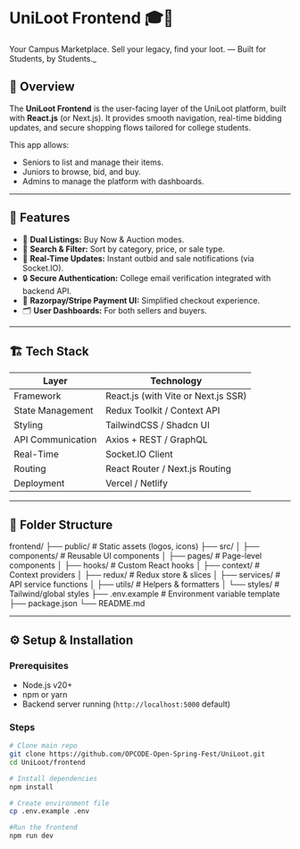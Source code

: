 # UniLoot Frontend 🎓🛒  
Your Campus Marketplace. Sell your legacy, find your loot. — Built for Students, by Students._

## 📘 Overview
The **UniLoot Frontend** is the user-facing layer of the UniLoot platform, built with **React.js** (or Next.js). It provides smooth navigation, real-time bidding updates, and secure shopping flows tailored for college students.  

This app allows:
- Seniors to list and manage their items.
- Juniors to browse, bid, and buy.
- Admins to manage the platform with dashboards.

---

## 🚀 Features
- 🎯 **Dual Listings:** Buy Now & Auction modes.  
- 🧭 **Search & Filter:** Sort by category, price, or sale type.  
- 💬 **Real-Time Updates:** Instant outbid and sale notifications (via Socket.IO).  
- 🔒 **Secure Authentication:** College email verification integrated with backend API.  
- 💸 **Razorpay/Stripe Payment UI:** Simplified checkout experience.  
- 🗂️ **User Dashboards:** For both sellers and buyers.  

---

## 🏗️ Tech Stack
| Layer | Technology |
|-------|-------------|
| Framework | React.js (with Vite or Next.js SSR) |
| State Management | Redux Toolkit / Context API |
| Styling | TailwindCSS / Shadcn UI |
| API Communication | Axios + REST / GraphQL |
| Real-Time | Socket.IO Client |
| Routing | React Router / Next.js Routing |
| Deployment | Vercel / Netlify |

---

## 📁 Folder Structure

frontend/
├── public/ # Static assets (logos, icons)
├── src/
│ ├── components/ # Reusable UI components
│ ├── pages/ # Page-level components
│ ├── hooks/ # Custom React hooks
│ ├── context/ # Context providers
│ ├── redux/ # Redux store & slices
│ ├── services/ # API service functions
│ ├── utils/ # Helpers & formatters
│ └── styles/ # Tailwind/global styles
├── .env.example # Environment variable template
├── package.json
└── README.md


---

## ⚙️ Setup & Installation

### Prerequisites
- Node.js v20+
- npm or yarn
- Backend server running (`http://localhost:5000` default)

### Steps
```bash
# Clone main repo
git clone https://github.com/OPCODE-Open-Spring-Fest/UniLoot.git
cd UniLoot/frontend

# Install dependencies
npm install

# Create environment file
cp .env.example .env

#Run the frontend
npm run dev

